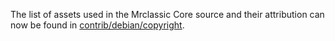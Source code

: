 The list of assets used in the Mrclassic Core source and their attribution can now be found in [contrib/debian/copyright](../contrib/debian/copyright).
